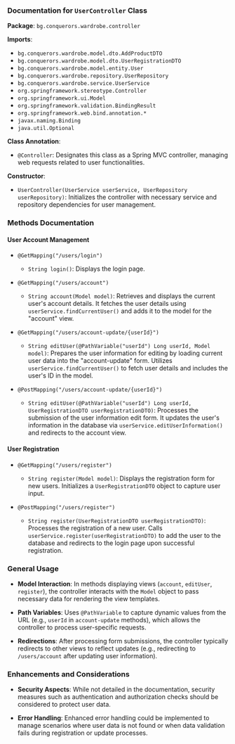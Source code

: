 ### Documentation for `UserController` Class

**Package**: `bg.conquerors.wardrobe.controller`

**Imports**:

- `bg.conquerors.wardrobe.model.dto.AddProductDTO`
- `bg.conquerors.wardrobe.model.dto.UserRegistrationDTO`
- `bg.conquerors.wardrobe.model.entity.User`
- `bg.conquerors.wardrobe.repository.UserRepository`
- `bg.conquerors.wardrobe.service.UserService`
- `org.springframework.stereotype.Controller`
- `org.springframework.ui.Model`
- `org.springframework.validation.BindingResult`
- `org.springframework.web.bind.annotation.*`
- `javax.naming.Binding`
- `java.util.Optional`

**Class Annotation**:

- `@Controller`: Designates this class as a Spring MVC controller, managing web requests related to user functionalities.

**Constructor**:

- `UserController(UserService userService, UserRepository userRepository)`: Initializes the controller with necessary service and repository dependencies for user management.

### Methods Documentation

#### User Account Management

- `@GetMapping("/users/login")`
    
    - `String login()`: Displays the login page.
- `@GetMapping("/users/account")`
    
    - `String account(Model model)`: Retrieves and displays the current user's account details. It fetches the user details using `userService.findCurrentUser()` and adds it to the model for the "account" view.
- `@GetMapping("/users/account-update/{userId}")`
    
    - `String editUser(@PathVariable("userId") Long userId, Model model)`: Prepares the user information for editing by loading current user data into the "account-update" form. Utilizes `userService.findCurrentUser()` to fetch user details and includes the user's ID in the model.
- `@PostMapping("/users/account-update/{userId}")`
    
    - `String editUser(@PathVariable("userId") Long userId, UserRegistrationDTO userRegistrationDTO)`: Processes the submission of the user information edit form. It updates the user's information in the database via `userService.editUserInformation()` and redirects to the account view.

#### User Registration

- `@GetMapping("/users/register")`
    
    - `String register(Model model)`: Displays the registration form for new users. Initializes a `UserRegistrationDTO` object to capture user input.
- `@PostMapping("/users/register")`
    
    - `String register(UserRegistrationDTO userRegistrationDTO)`: Processes the registration of a new user. Calls `userService.register(userRegistrationDTO)` to add the user to the database and redirects to the login page upon successful registration.

### General Usage

- **Model Interaction**: In methods displaying views (`account`, `editUser`, `register`), the controller interacts with the `Model` object to pass necessary data for rendering the view templates.
    
- **Path Variables**: Uses `@PathVariable` to capture dynamic values from the URL (e.g., `userId` in `account-update` methods), which allows the controller to process user-specific requests.
    
- **Redirections**: After processing form submissions, the controller typically redirects to other views to reflect updates (e.g., redirecting to `/users/account` after updating user information).
    

### Enhancements and Considerations

- **Security Aspects**: While not detailed in the documentation, security measures such as authentication and authorization checks should be considered to protect user data.
    
- **Error Handling**: Enhanced error handling could be implemented to manage scenarios where user data is not found or when data validation fails during registration or update processes.